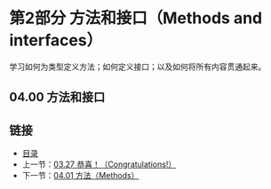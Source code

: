 # 第2部分 方法和接口（Methods and interfaces）

学习如何为类型定义方法；如何定义接口；以及如何将所有内容贯通起来。

## 04.00 方法和接口



## 链接
* [目录](https://github.com/gnefiy/go-tour-zh/blob/master/README.md)
* 上一节：[03.27 恭喜！（Congratulations!）](https://github.com/gnefiy/go-tour-zh/blob/master/tour/moretypes/03.27.md)
* 下一节：[04.01 方法（Methods）](https://github.com/gnefiy/go-tour-zh/blob/master/tour/methods/04.01.md)
